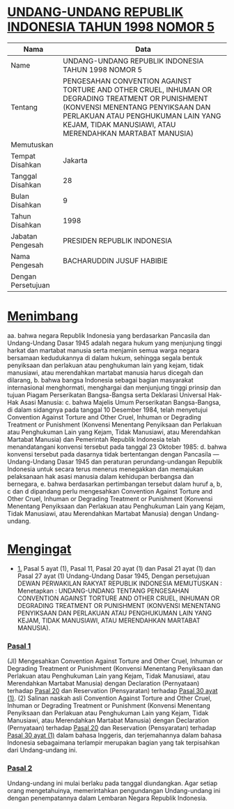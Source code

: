 # [UNDANG-UNDANG REPUBLIK INDONESIA TAHUN 1998 NOMOR 5](http://example.org/legal/peraturan/uu/1998/5)

| Nama | Data |
| ------ | ----- |
|Name|UNDANG-UNDANG REPUBLIK INDONESIA TAHUN 1998 NOMOR 5|
|Tentang| PENGESAHAN CONVENTION AGAINST TORTURE AND OTHER CRUEL, INHUMAN OR DEGRADING TREATMENT OR PUNISHMENT (KONVENSI MENENTANG PENYIKSAAN DAN PERLAKUAN ATAU PENGHUKUMAN LAIN YANG KEJAM, TIDAK MANUSIAWI, ATAU MERENDAHKAN MARTABAT MANUSIA)|
|Memutuskan||
|Tempat Disahkan|Jakarta|
|Tanggal Disahkan|28|
|Bulan Disahkan|9|
|Tahun Disahkan|1998|
|Jabatan Pengesah|PRESIDEN REPUBLIK INDONESIA|
|Nama Pengesah|BACHARUDDIN JUSUF HABIBIE|
|Dengan Persetujuan||
# [Menimbang](http://example.org/legal/peraturan/uu/1998/5/menimbang)
aa. bahwa negara Republik Indonesia yang berdasarkan Pancasila dan Undang-Undang Dasar 1945 adalah negara hukum yang menjunjung tinggi harkat dan martabat manusia serta menjamin semua warga negara bersamaan kedudukannya di dalam hukum, sehingga segala bentuk penyiksaan dan perlakuan atau penghukuman lain yang kejam, tidak manusiawi, atau merendahkan martabat manusia harus dicegah dan dilarang, b. bahwa bangsa Indonesia sebagai bagian masyarakat internasional menghormati, menghargai dan menjunjung tinggi prinsip dan tujuan Piagam Perserikatan Bangsa-Bangsa serta Deklarasi Universal Hak-Hak Asasi Manusia: c. bahwa Majelis Umum Perserikatan Bangsa-Bangsa, di dalam sidangnya pada tanggal 10 Desember 1984, telah menyetujui Convention Against Torture and Other Cruel, Inhuman or Degrading Treatment or Punishment (Konvensi Menentang Penyiksaan dan Perlakuan atau Penghukuman Lain yang Kejam, Tidak Manusiawi, atau Merendahkan Martabat Manusia) dan Pemerintah Republik Indonesia telah menandatangani konvensi tersebut pada tanggal 23 Oktober 1985: d. bahwa konvensi tersebut pada dasarnya tidak bertentangan dengan Pancasila — Undang-Undang Dasar 1945 dan peraturan perundang-undangan Republik Indonesia untuk secara terus menerus menegakkan dan memajukan pelaksanaan hak asasi manusia dalam kehidupan berbangsa dan bernegara, e. bahwa berdasarkan pertimbangan tersebut dalam huruf a, b, c dan d dipandang perlu mengesahkan Convention Against Torture and Other Cruel, Inhuman or Degrading Treatment or Punishment (Konvensi Menentang Penyiksaan dan Perlakuan atau Penghukuman Lain yang Kejam, Tidak Manusiawi, atau Merendahkan Martabat Manusia) dengan Undang-undang.
# [Mengingat](http://example.org/legal/peraturan/uu/1998/5/mengingat)

* [1.](http://example.org/legal/peraturan/uu/1998/5/mengingat/huruf/0001) Pasal 5 ayat (1), Pasal 11, Pasal 20 ayat (1) dan Pasal 21 ayat (1) dan Pasal 27 ayat (1) Undang-Undang Dasar 1945, Dengan persetujuan DEWAN PERWAKILAN RAKYAT REPUBLIK INDONESIA MEMUTUSKAN : Menetapkan : UNDANG-UNDANG TENTANG PENGESAHAN CONVENTION AGAINST TORTURE AND OTHER CRUEL, INHUMAN OR DEGRADING TREATMENT OR PUNISHMENT (KONVENSI MENENTANG PENYIKSAAN DAN PERLAKUAN ATAU PENGHUKUMAN LAIN YANG KEJAM, TIDAK MANUSIAWI, ATAU MERENDAHKAN MARTABAT MANUSIA).

### [Pasal 1](http://example.org/legal/peraturan/uu/1998/5/pasal/0001)
(Jl) Mengesahkan Convention Against Torture and Other Cruel, Inhuman or Degrading Treatment or Punishment (Konvensi Menentang Penyiksaan dan Perlakuan atau Penghukuman Lain yang Kejam, Tidak Manusiawi, atau Merendahkan Martabat Manusia) dengan Declaration (Pernyataan) terhadap [Pasal 20](http://example.org/legal/peraturan/uu/1998/5/pasal/0020) dan Reservation (Pensyaratan) terhadap [Pasal 30 ayat (1)](http://example.org/legal/peraturan/uu/1998/5/pasal/0001/versi/19980928/ayat/0001). (2) Salinan naskah asli Convention Against Torture and Other Cruel, Inhuman or Degrading Treatment or Punishment (Konvensi Menentang Penyiksaan dan Perlakuan atau Penghukuman Lain yang Kejam, Tidak Manusiawi, atau Merendahkan Martabat Manusia) dengan Declaration (Pernyataan) terhadap [Pasal 20](http://example.org/legal/peraturan/uu/1998/5/pasal/0020) dan Reservation (Pensyaratan) terhadap [Pasal 30 ayat (1)](http://example.org/legal/peraturan/uu/1998/5/pasal/0001/versi/19980928/ayat/0001) dalam bahasa Inggeris, dan terjemahannya dalam bahasa Indonesia sebagaimana terlampir merupakan bagian yang tak terpisahkan dari Undang-undang ini.


### [Pasal 2](http://example.org/legal/peraturan/uu/1998/5/pasal/0002)
Undang-undang ini mulai berlaku pada tanggal diundangkan. Agar setiap orang mengetahuinya, memerintahkan pengundangan Undang-undang ini dengan penempatannya dalam Lembaran Negara Republik Indonesia.
